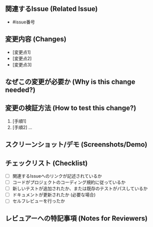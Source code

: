 ## 関連するIssue (Related Issue)
- #issue番号

## 変更内容 (Changes)
- [変更点1]
- [変更点2]
- [変更点3]

## なぜこの変更が必要か (Why is this change needed?)
## 変更の検証方法 (How to test this change?)
1. [手順1]
2. [手順2]
   ...

## スクリーンショット/デモ (Screenshots/Demo)
## チェックリスト (Checklist)
- [ ] 関連するIssueへのリンクが記述されているか
- [ ] コードがプロジェクトのコーディング規約に従っているか
- [ ] 新しいテストが追加されたか、または既存のテストがパスしているか
- [ ] ドキュメントが更新されたか (必要な場合)
- [ ] セルフレビューを行ったか

## レビュアーへの特記事項 (Notes for Reviewers)